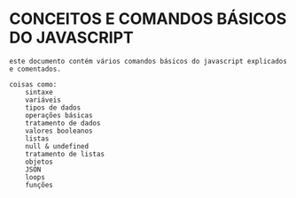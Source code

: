 # CONCEITOS E COMANDOS BÁSICOS DO JAVASCRIPT

    este documento contém vários comandos básicos do javascript explicados e comentados.

    coisas como:
        sintaxe
        variáveis
        tipos de dados
        operações básicas
        tratamento de dados
        valores booleanos
        listas
        null & undefined
        tratamento de listas
        objetos
        JSON
        loops
        funções
        


